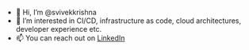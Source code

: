 - 👋 Hi, I’m @svivekkrishna
- 👀 I’m interested in CI/CD, infrastructure as code, cloud architectures, developer experience etc.
- 📫 You can reach out on [LinkedIn](https://www.linkedin.com/in/svivekkrishna/)

<!---
svivekkrishna/svivekkrishna is a ✨ special ✨ repository because its `README.md` (this file) appears on your GitHub profile.
You can click the Preview link to take a look at your changes.
--->
